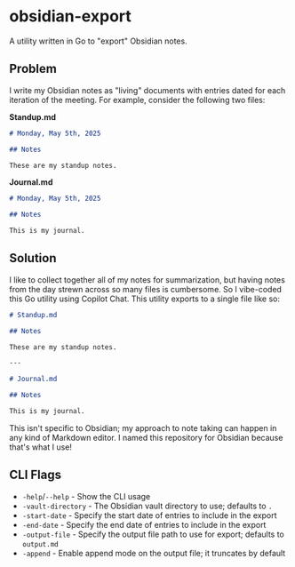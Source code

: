 # obsidian-export

A utility written in Go to "export" Obsidian notes.

## Problem

I write my Obsidian notes as "living" documents with entries dated for each iteration
of the meeting. For example, consider the following two files:

**Standup.md**

```markdown
# Monday, May 5th, 2025

## Notes

These are my standup notes.
```

**Journal.md**

```markdown
# Monday, May 5th, 2025

## Notes

This is my journal.
```

## Solution

I like to collect together all of my notes for summarization, but having notes from
the day strewn across so many files is cumbersome. So I vibe-coded this Go utility
using Copilot Chat. This utility exports to a single file like so:

```markdown
# Standup.md

## Notes

These are my standup notes.

---

# Journal.md

## Notes

This is my journal.
```

This isn't specific to Obsidian; my approach to note taking can happen in any kind
of Markdown editor. I named this repository for Obsidian because that's what I use!

## CLI Flags

- `-help`/`--help` - Show the CLI usage
- `-vault-directory` - The Obsidian vault directory to use; defaults to `.`
- `-start-date` - Specify the start date of entries to include in the export
- `-end-date` - Specify the end date of entries to include in the export
- `-output-file` - Specify the output file path to use for export; defaults to `output.md`
- `-append` - Enable append mode on the output file; it truncates by default
